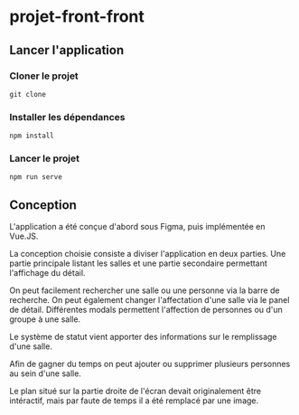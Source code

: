 # projet-front-front

## Lancer l'application
### Cloner le projet
```
git clone 
```

### Installer les dépendances
```
npm install
```

### Lancer le projet
```
npm run serve
```

## Conception
L'application a été conçue d'abord sous Figma, puis implémentée en Vue.JS.

La conception choisie consiste a diviser l'application en deux parties. Une partie
principale listant les salles et une partie secondaire permettant l'affichage du détail.

On peut facilement rechercher une salle ou une personne via la barre de recherche. On
peut également changer l'affectation d'une salle via le panel de détail. Différentes
modals permettent l'affection de personnes ou d'un groupe à une salle.

Le système de statut vient apporter des informations sur le remplissage d'une salle.

Afin de gagner du temps on peut ajouter ou supprimer plusieurs personnes au sein d'une
salle.

Le plan situé sur la partie droite de l'écran devait originalement être intéractif,
mais par faute de temps il a été remplacé par une image.
